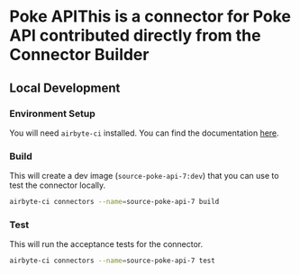 # Poke APIThis is a connector for Poke API contributed directly from the Connector Builder


## Local Development
### Environment Setup
You will need `airbyte-ci` installed. You can find the documentation [here](airbyte-ci).

### Build
This will create a dev image (`source-poke-api-7:dev`) that you can use to test the connector locally.
```bash
airbyte-ci connectors --name=source-poke-api-7 build
```

### Test
This will run the acceptance tests for the connector.
```bash
airbyte-ci connectors --name=source-poke-api-7 test
```
